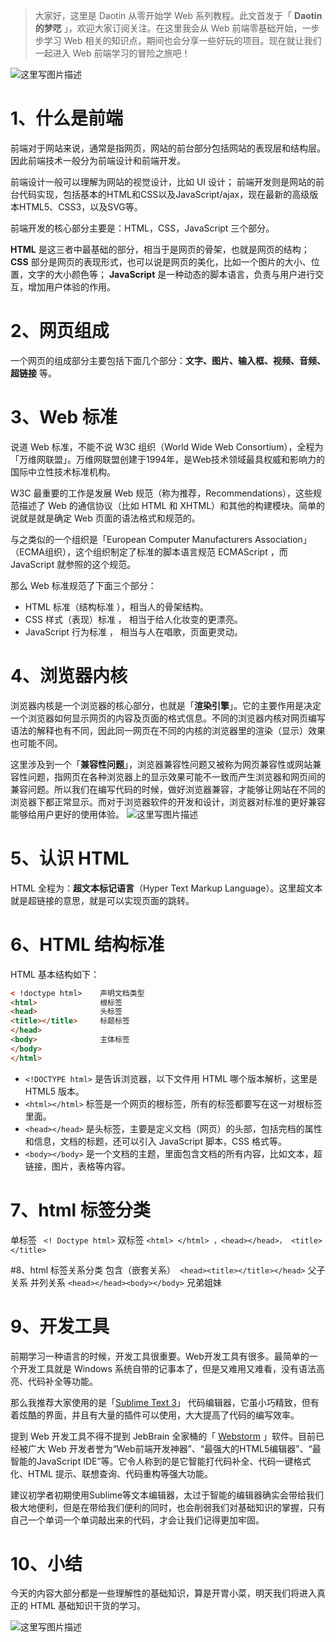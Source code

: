 > 大家好，这里是 Daotin 从零开始学 Web 系列教程。此文首发于「 **Daotin的梦呓** 」，欢迎大家订阅关注。在这里我会从 Web 前端零基础开始，一步步学习 Web 相关的知识点，期间也会分享一些好玩的项目。现在就让我们一起进入 Web 前端学习的冒险之旅吧！

![这里写图片描述](https://img-blog.csdn.net/20180520211148902?watermark/2/text/aHR0cHM6Ly9ibG9nLmNzZG4ubmV0L2x2b252ZQ==/font/5a6L5L2T/fontsize/400/fill/I0JBQkFCMA==/dissolve/70)

# 1、什么是前端
前端对于网站来说，通常是指网页，网站的前台部分包括网站的表现层和结构层。因此前端技术一般分为前端设计和前端开发。

前端设计一般可以理解为网站的视觉设计，比如 UI 设计；
前端开发则是网站的前台代码实现，包括基本的HTML和CSS以及JavaScript/ajax，现在最新的高级版本HTML5、CSS3，以及SVG等。

前端开发的核心部分主要是：HTML，CSS，JavaScript 三个部分。

**HTML** 是这三者中最基础的部分，相当于是网页的骨架，也就是网页的结构；
**CSS** 部分是网页的表现形式，也可以说是网页的美化，比如一个图片的大小、位置，文字的大小颜色等；
**JavaScript** 是一种动态的脚本语言，负责与用户进行交互，增加用户体验的作用。




# 2、网页组成

一个网页的组成部分主要包括下面几个部分：**文字、图片、输入框、视频、音频、超链接** 等。


# 3、Web 标准

说道 Web 标准，不能不说 W3C 组织（World Wide Web Consortium），全程为「万维网联盟」。万维网联盟创建于1994年，是Web技术领域最具权威和影响力的国际中立性技术标准机构。

W3C 最重要的工作是发展 Web 规范（称为推荐，Recommendations），这些规范描述了 Web 的通信协议（比如 HTML 和 XHTML）和其他的构建模块。简单的说就是就是确定 Web 页面的语法格式和规范的。

与之类似的一个组织是「European Computer Manufacturers Association」（ECMA组织），这个组织制定了标准的脚本语言规范 ECMAScript ，而 JavaScript 就参照的这个规范。

那么 Web 标准规范了下面三个部分：

 - HTML 标准（结构标准 ），相当人的骨架结构。
 - CSS 样式（表现）标准 ， 相当于给人化妆变的更漂亮。
 - JavaScript 行为标准 ， 相当与人在唱歌，页面更灵动。


# 4、浏览器内核
浏览器内核是一个浏览器的核心部分，也就是「**渲染引擎**」。它的主要作用是决定一个浏览器如何显示网页的内容及页面的格式信息。不同的浏览器内核对网页编写语法的解释也有不同，因此同一网页在不同的内核的浏览器里的渲染（显示）效果也可能不同。

这里涉及到一个「**兼容性问题**」，浏览器兼容性问题又被称为网页兼容性或网站兼容性问题，指网页在各种浏览器上的显示效果可能不一致而产生浏览器和网页间的兼容问题。所以我们在编写代码的时候，做好浏览器兼容，才能够让网站在不同的浏览器下都正常显示。而对于浏览器软件的开发和设计，浏览器对标准的更好兼容能够给用户更好的使用体验。
![这里写图片描述](https://img-blog.csdn.net/20180520211245985?watermark/2/text/aHR0cHM6Ly9ibG9nLmNzZG4ubmV0L2x2b252ZQ==/font/5a6L5L2T/fontsize/400/fill/I0JBQkFCMA==/dissolve/70)

# 5、认识 HTML
HTML 全程为：**超文本标记语言**（Hyper Text Markup Language）。这里超文本就是超链接的意思，就是可以实现页面的跳转。

# 6、HTML 结构标准

HTML 基本结构如下：
```html
< !doctype html>    声明文档类型
<html>              根标签
<head>              头标签
<title></title>     标题标签
</head>
<body>              主体标签
</body>
</html>
```
- `<!DOCTYPE html>`  是告诉浏览器，以下文件用 HTML 哪个版本解析，这里是 HTML5 版本。
- `<html></html>` 标签是一个网页的根标签，所有的标签都要写在这一对根标签里面。
- `<head></head>` 是头标签，主要是定义文档（网页）的头部，包括完档的属性和信息，文档的标题，还可以引入 JavaScript 脚本，CSS 格式等。
- `<body></body>` 是一个文档的主题，里面包含文档的所有内容，比如文本，超链接，图片，表格等内容。

# 7、html 标签分类
单标签 ` <! Doctype html>`
双标签  `<html> </html> ，<head></head>， <title></title>`

#8、html 标签关系分类
包含（嵌套关系）` <head><title></title></head>` 父子关系
并列关系 `<head></head><body></body>` 兄弟姐妹
# 9、开发工具
前期学习一种语言的时候，开发工具很重要。Web开发工具有很多。最简单的一个开发工具就是 Windows 系统自带的记事本了，但是又难用又难看，没有语法高亮、代码补全等功能。

那么我推荐大家使用的是「[Sublime Text 3](https://www.sublimetext.com/)」 代码编辑器，它虽小巧精致，但有着炫酷的界面，并且有大量的插件可以使用，大大提高了代码的编写效率。

提到 Web 开发工具不得不提到 JebBrain 全家桶的「 [Webstorm](http://www.jetbrains.com/webstorm/) 」软件。目前已经被广大 Web 开发者誉为“Web前端开发神器”、“最强大的HTML5编辑器”、“最智能的JavaScript IDE”等。它令人称到的是它智能打代码补全、代码一键格式化、HTML 提示、联想查询、代码重构等强大功能。

建议初学者初期使用Sublime等文本编辑器，太过于智能的编辑器确实会带给我们极大地便利，但是在带给我们便利的同时，也会削弱我们对基础知识的掌握，只有自己一个单词一个单词敲出来的代码，才会让我们记得更加牢固。

# 10、小结
今天的内容大部分都是一些理解性的基础知识，算是开胃小菜，明天我们将进入真正的 HTML 基础知识干货的学习。


![这里写图片描述](https://img-blog.csdn.net/20180520205700300?watermark/2/text/aHR0cHM6Ly9ibG9nLmNzZG4ubmV0L2x2b252ZQ==/font/5a6L5L2T/fontsize/400/fill/I0JBQkFCMA==/dissolve/70)


